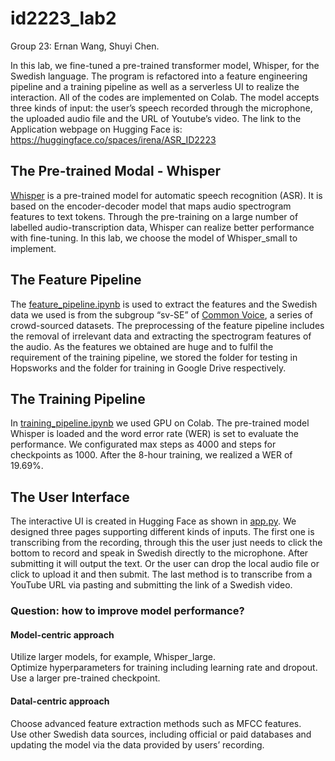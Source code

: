 # id2223_lab2

Group 23: Ernan Wang, Shuyi Chen.

In this lab, we fine-tuned a pre-trained transformer model, Whisper, for the Swedish language. The program is refactored into a feature engineering pipeline and a training pipeline as well as a serverless UI to realize the interaction. All of the codes are implemented on Colab. The model accepts three kinds of input: the user’s speech recorded through the microphone, the uploaded audio file and the URL of Youtube’s video. The link to the Application webpage on Hugging Face is: https://huggingface.co/spaces/irena/ASR_ID2223 

## The Pre-trained Modal - Whisper
[Whisper](https://huggingface.co/blog/fine-tune-whisper) is a pre-trained model for automatic speech recognition (ASR). It is based on the encoder-decoder model that maps audio spectrogram features to text tokens. Through the pre-training on a large number of labelled audio-transcription data, Whisper can realize better performance with fine-tuning. In this lab, we choose the model of Whisper_small to implement.

## The Feature Pipeline
The [feature_pipeline.ipynb](https://github.com/irena123333/id2223_lab2/blob/main/feature_pipeline.ipynb) is used to extract the features and the Swedish data we used is from the subgroup “sv-SE” of [Common Voice](https://huggingface.co/datasets/mozilla-foundation/common_voice_11_0), a series of crowd-sourced datasets. The preprocessing of the feature pipeline includes the removal of irrelevant data and extracting the spectrogram features of the audio. As the features we obtained are huge and to fulfil the requirement of the training pipeline, we stored the folder for testing in Hopsworks and the folder for training in Google Drive respectively.

## The Training Pipeline
In [training_pipeline.ipynb](https://github.com/irena123333/id2223_lab2/blob/main/training_pipeline.ipynb) we used GPU on Colab. The pre-trained model Whisper is loaded and the word error rate (WER) is set to evaluate the performance. We configurated max steps as 4000 and steps for checkpoints as 1000. After the 8-hour training, we realized a WER of 19.69%.

## The User Interface
The interactive UI is created in Hugging Face as shown in [app.py](https://github.com/irena123333/id2223_lab2/blob/main/huggingface_space/app.py). We designed three pages supporting different kinds of inputs. The first one is transcribing from the recording, through this the user just needs to click the bottom to record and speak in Swedish directly to the microphone. After submitting it will output the text. Or the user can drop the local audio file or click to upload it and then submit. The last method is to transcribe from a YouTube URL via pasting and submitting the link of a Swedish video. 

### Question: how to improve model performance?
#### Model-centric approach
Utilize larger models, for example, Whisper_large.  
Optimize hyperparameters for training including learning rate and dropout.  
Use a larger pre-trained checkpoint.  
#### Datal-centric approach
Choose advanced feature extraction methods such as MFCC features.  
Use other Swedish data sources, including official or paid databases and updating the model via the data provided by users’ recording.  

